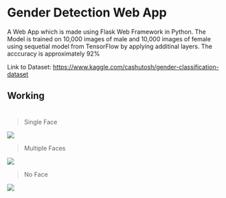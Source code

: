# Gender Detection Web App

A Web App which is made using Flask Web Framework in Python. The Model is trained on 10,000 images of male and 10,000 images of female using sequetial model from TensorFlow by applying additinal layers. The acccuracy is approximately 92%
 
 Link to Dataset: https://www.kaggle.com/cashutosh/gender-classification-dataset
## Working
#
> Single Face

![](https://thumbs.gfycat.com/HairyFixedIlsamochadegu-size_restricted.gif)
> Multiple Faces

![](https://i.imgur.com/Iq6pIC6.gif)
> No Face

![](https://i.imgur.com/wOM9YYn.gif)
